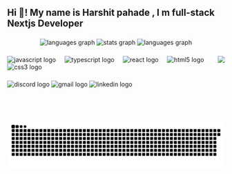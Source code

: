 <h2 align="left">Hi 👋! My name is Harshit pahade , I m full-stack Nextjs Developer</h2>

###

<div align="center">
  <img src="https://github-readme-stats.vercel.app/api?username=harshxgit&theme=merko&show_icons=true&hide_border=false&count_private=true" height="150" alt="languages graph"  />
  <img src="https://github-readme-streak-stats.herokuapp.com/?user=harshxgit&theme=merko&hide_border=false" height="150" alt="stats graph"  />
  <img src="https://github-readme-stats.vercel.app/api/top-langs/?username=harshxgit&theme=merko&show_icons=true&hide_border=false&layout=compact" height="150" alt="languages graph"  />
   
</div>

###

<img align="right" height="150" src="https://tenor.com/view/diko-gets-gif-25660683"  />


###

<div align="left">
  <img src="https://cdn.jsdelivr.net/gh/devicons/devicon/icons/javascript/javascript-original.svg" height="30" alt="javascript logo"  />
  <img width="12" />
  <img src="https://cdn.jsdelivr.net/gh/devicons/devicon/icons/typescript/typescript-original.svg" height="30" alt="typescript logo"  />
  <img width="12" />
  <img src="https://cdn.jsdelivr.net/gh/devicons/devicon/icons/react/react-original.svg" height="30" alt="react logo"  />
  <img width="12" />
  <img src="https://cdn.jsdelivr.net/gh/devicons/devicon/icons/html5/html5-original.svg" height="30" alt="html5 logo"  />
  <img width="12" />
  <img src="https://cdn.jsdelivr.net/gh/devicons/devicon/icons/css3/css3-original.svg" height="30" alt="css3 logo"  />
  <img width="12" />
  <img width="12" />
</div>

###

<div align="left">
  <img src="https://img.shields.io/static/v1?message=Discord&logo=discord&label=&color=7289DA&logoColor=white&labelColor=&style=for-the-badge" height="35" alt="discord logo"  />
  <img src="https://img.shields.io/static/v1?message=Gmail&logo=gmail&label=&color=D14836&logoColor=white&labelColor=&style=for-the-badge" height="35" alt="gmail logo"  />
  <img src="https://img.shields.io/static/v1?message=LinkedIn&logo=linkedin&label=&color=0077B5&logoColor=white&labelColor=&style=for-the-badge" height="35" alt="linkedin logo"  />
</div>

###



<picture>
  <source media="(prefers-color-scheme: dark)" srcset="https://raw.githubusercontent.com/Harshxgit/Harshxgit/output/github-snake-dark.svg" />
  <source media="(prefers-color-scheme: light)" srcset="https://raw.githubusercontent.com/Harshxgit/Harshxgit/output/github-snake.svg" />
  <img alt="github-snake" src="https://raw.githubusercontent.com/Harshxgit/Harshxgit/output/github-snake.svg" />
</picture>

###
